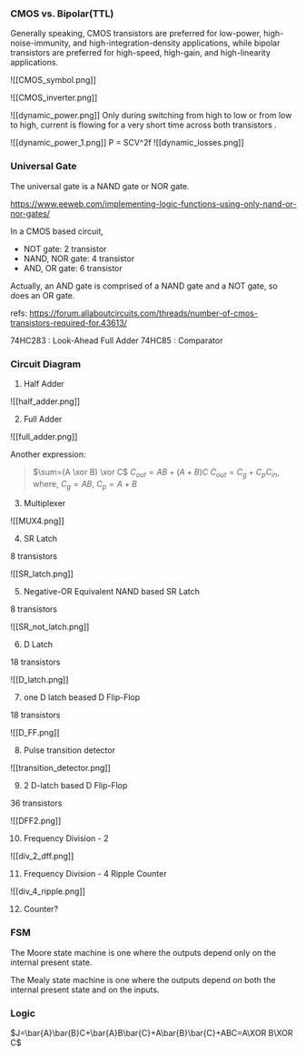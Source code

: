 ### CMOS vs. Bipolar(TTL)

Generally speaking, CMOS transistors are preferred for low-power, high-noise-immunity, and high-integration-density applications, while bipolar transistors are preferred for high-speed, high-gain, and high-linearity applications.

![[CMOS_symbol.png]]

![[CMOS_inverter.png]]

![[dynamic_power.png]]
Only during switching from high to low or from low to high, current is flowing for a very short time across both transistors .

![[dynamic_power_1.png]]
P = SCV^2f
![[dynamic_losses.png]]

###  Universal Gate

The universal gate is a NAND gate or NOR gate.

https://www.eeweb.com/implementing-logic-functions-using-only-nand-or-nor-gates/

In a CMOS based circuit,

- NOT gate: 2 transistor
- NAND, NOR gate: 4 transistor
- AND, OR gate: 6 transistor

Actually, an AND gate is comprised of a NAND gate and a NOT gate, so does an OR gate.

refs: https://forum.allaboutcircuits.com/threads/number-of-cmos-transistors-required-for.43613/


74HC283 : Look-Ahead Full Adder
74HC85 : Comparator

### Circuit Diagram

1. Half Adder



![[half_adder.png]]

2. Full Adder

![[full_adder.png]]

Another expression:

> $\sum=(A \xor B) \xor C$
> $C_{out}=AB+(A+B)C$
> $C_{out}=C_g+C_p C_{in}$, where, $C_g=AB$, $C_p=A+B$

3. Multiplexer

![[MUX4.png]]

4. SR Latch

8 transistors

![[SR_latch.png]]

5. Negative-OR Equivalent NAND based SR Latch

8 transistors

![[SR_not_latch.png]]

6. D Latch

18 transistors

![[D_latch.png]]

7. one D latch beased D Flip-Flop

18 transistors

![[D_FF.png]]

8. Pulse transition detector

![[transition_detector.png]]

9. 2 D-latch based D Flip-Flop

36 transistors

![[DFF2.png]]

10. Frequency Division - 2

![[div_2_dff.png]]

11. Frequency Division - 4 Ripple Counter

![[div_4_ripple.png]]

12. Counter?



### FSM

The Moore state machine is one where the outputs depend only on the internal present state. 

The Mealy state machine is one where the outputs depend on both the internal present state and on the inputs. 

### Logic

$J=\bar{A}\bar{B}C+\bar{A}B\bar{C}+A\bar{B}\bar{C}+ABC=A\XOR B\XOR C$

